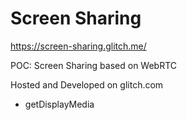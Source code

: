 # Screen Sharing

https://screen-sharing.glitch.me/

POC: Screen Sharing based on WebRTC

Hosted and Developed on glitch.com

- getDisplayMedia